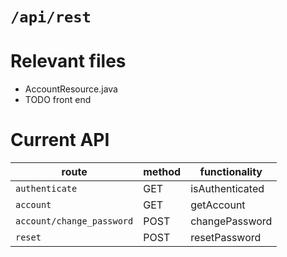 # `/api/rest`
# Relevant files
- AccountResource.java
- TODO front end

# Current API
|route|method|functionality|
|-|-|-|
|`authenticate`|GET|isAuthenticated|
|`account`|GET|getAccount|
|`account/change_password`|POST|changePassword|
|`reset`|POST|resetPassword|